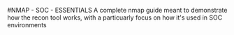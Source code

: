 #NMAP - SOC - ESSENTIALS
A complete nmap guide meant to demonstrate how the recon tool works, with a particuarly focus on how it's used in SOC environments


               


                                                                                                                                                                                                                                          

